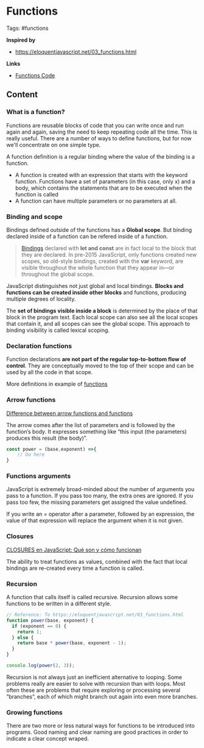 # Functions

Tags: #functions

**Inspired by**
- https://eloquentjavascript.net/03_functions.html

**Links**
- [Functions Code](../first-splash/functions.js)

## Content

### What is a function?

Functions are reusable blocks of code that you can write once and run again and again, saving the need to keep repeating code all the time. This is really useful. There are a number of ways to define functions, but for now we'll concentrate on one simple type.

A function definition is a regular binding where the value of the binding is a function. 

- A function is created with an expression that starts with the keyword function. Functions have a set of parameters (in this case, only x) and a body, which contains the statements that are to be executed when the function is called
- A function can have multiple parameters or no parameters at all.

### Binding and scope

Bindings defined outside of the functions has a **Global scope**. But binding declared inside of a function can be refered inside of a function. 

> [Bindings](20220517161515_javascript-variables.md) declared with **let and const** are in fact local to the block that they are declared. In pre-2015 JavaScript, only functions created new scopes, so old-style bindings, created with the **var** keyword, are visible throughout the whole function that they appear in—or throughout the global scope.

JavaScript distinguishes not just global and local bindings. **Blocks and functions can be created inside other blocks** and functions, producing multiple degrees of locality.

The **set of bindings visible inside a block** is determined by the place of that block in the program text. Each local scope can also see all the local scopes that contain it, and all scopes can see the global scope. This approach to binding visibility is called lexical scoping.

### Declaration functions

Function declarations **are not part of the regular top-to-bottom flow of control**. They are conceptually moved to the top of their scope and can be used by all the code in that scope.

More definitions in example of [functions](20220517162304_javascript-functions.md)

### Arrow functions

[Difference between arrow functions and functions](../../../bibliography/notes/20220518155951_la-diferencia-entre-functions-y-arrow-function.md)

The arrow comes after the list of parameters and is followed by the function’s body. It expresses something like “this input (the parameters) produces this result (the body)”.

```javascript
const power = (base,exponent) =>{
    // Do here
}
```

### Functions arguments

JavaScript is extremely broad-minded about the number of arguments you pass to a function. If you pass too many, the extra ones are ignored. If you pass too few, the missing parameters get assigned the value undefined.

If you write an = operator after a parameter, followed by an expression, the value of that expression will replace the argument when it is not given.

### Closures

[CLOSURES en JavaScript: Qué son y cómo funcionan](../../../bibliography/notes/20220518164948_closures-javascript-que-son-y-como-funcionan.md)

The ability to treat functions as values, combined with the fact that local bindings are re-created every time a function is called.

### Recursion

A function that calls itself is called recursive. Recursion allows some functions to be written in a different style.

```javascript
// Reference: To https://eloquentjavascript.net/03_functions.html
function power(base, exponent) {
  if (exponent == 0) {
    return 1;
  } else {
    return base * power(base, exponent - 1);
  }
}

console.log(power(2, 3));
```

Recursion is not always just an inefficient alternative to looping. Some problems really are easier to solve with recursion than with loops. Most often these are problems that require exploring or processing several “branches”, each of which might branch out again into even more branches.

### Growing functions

There are two more or less natural ways for functions to be introduced into programs. Good naming and clear naming are good practices in order to indicate a clear concept wraped.

